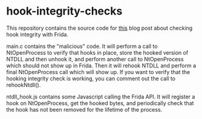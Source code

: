 # hook-integrity-checks
This repository contains the source code for [this](https://passthehashbrowns.github.io/hook-integrity-checks) blog post about checking hook integrity with Frida.

main.c contains the "malicious" code. It will perform a call to NtOpenProcess to verify that hooks in place, store the hooked version of NTDLL and then unhook it, and perform another call to NtOpenProcess which should not show up in Frida. Then it will rehook NTDLL and perform a final NtOpenProcess call which will show up. If you want to verify that the hooking integrity check is working, you can comment out the call to rehookNtdll().

ntdll_hook.js contains some Javascript calling the Frida API. It will register a hook on NtOpenProcess, get the hooked bytes, and periodically check that the hook has not been removed for the lifetime of the process.
